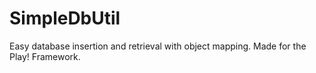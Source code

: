 # SimpleDbUtil
Easy database insertion and retrieval with object mapping. Made for the Play! Framework.
